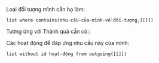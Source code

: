 Loại đối tượng mình cần họ làm:
```dataview
list where contains(nhu-cầu-của-mình-về-đối-tượng,[[]])
```
Tương ứng với Thành quả cần có:: 

Các hoạt động để đáp ứng nhu cầu này của mình:
```dataview
list without id hoạt-động from outgoing([[]])
```